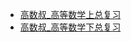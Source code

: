 - [高数叔_高等数学上总复习](https://www.bilibili.com/video/av46902030)
- [高数叔_高等数学下总复习](https://www.bilibili.com/video/av46913669)